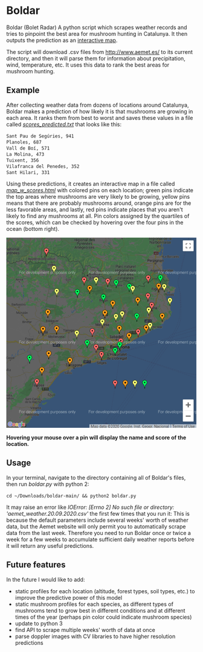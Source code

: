 # Boldar
Boldar (Bolet Radar) A python script which scrapes weather records and tries to pinpoint the best area for mushroom hunting in Catalunya. It then outputs the prediction as an [interactive map](http://willblev.github.io/boldar/EXAMPLE-map_w_scores.html). 

The script will download .csv files from http://www.aemet.es/ to its current directory, and then it will parse them for information about precipitation, wind, temperature, etc. It uses this data to rank the best areas for mushroom hunting.

## Example

After collecting weather data from dozens of locations around Catalunya, Boldar makes a prediction of how likely it is that mushrooms are growing in each area. It ranks them from best to worst and saves these values in a file called [_scores_predicted.txt_](http://willblev.github.io/boldar/EXAMPLE-scores_predicted.txt) that looks like this:

```
Sant Pau de Segúries, 941
Planoles, 687
Vall de Boí, 571
La Molina, 473
Tuixent, 356
Vilafranca del Penedes, 352
Sant Hilari, 331
```

Using these predictions, it creates an interactive map in a file called [_map_w_scores.html_](http://willblev.github.io/boldar/EXAMPLE-map_w_scores.html) with colored pins on each location; green pins indicate the top areas where mushrooms are very likely to be growing, yellow pins means that there are probably mushrooms around, orange pins are for the less favorable areas, and lastly, red pins indicate places that you aren't likely to find any mushrooms at all. Pin colors assigned by the quartiles of the scores, which can be checked by hovering over the four pins in the ocean (bottom right). 

![Example of boldar prediction map](https://github.com/willblev/boldar/blob/main/map.png?raw=true)

**Hovering your mouse over a pin will display the name and score of the location.**

## Usage

In your terminal, navigate to the directory containing all of Boldar's files, then run _boldar.py_ with python 2:
```
cd ~/Downloads/boldar-main/ && python2 boldar.py
```

It may raise an error like _IOError: [Errno 2] No such file or directory: 'aemet_weather.20.09.2020.csv'_ the first few times that you run it: This is because the default parameters include several weeks' worth of weather data, but the Aemet website will only permit you to automatically scrape data from the last week. Therefore you need to run Boldar once or twice a week for a few weeks to accumulate sufficient daily weather reports before it will return any useful predictions.


## Future features

In the future I would like to add:

- static profiles for each location (altitude, forest types, soil types, etc.) to improve the predictive power of this model
- static mushroom profiles for each species, as different types of mushrooms tend to grow best in different conditions and at different times of the year (perhaps pin color could indicate mushroom species)
- update to python 3
- find API to scrape multiple weeks' worth of data at once
- parse doppler images with CV libraries to have higher resolution predictions
